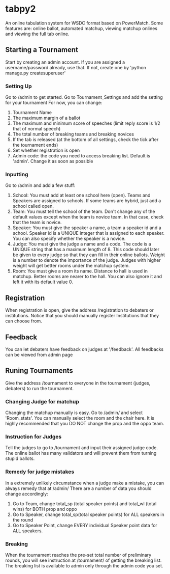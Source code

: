 # tabpy2
An online tabulation system for WSDC format based on PowerMatch. Some features are: online ballot, automated matchup, viewing matchup onlines and viewing the full tab online.
## Starting a Tournament
Start by creating an admin account. If you are assigned a username/password already, use that. If not, create one by 'python manage.py createsuperuser'
### Setting Up
Go to /admin to get started. Go to Tournament_Settings and add the setting for your tournament
For now, you can change:
1. Tournament Name
2. The maximum margin of a ballot
3. The maximum and minimum score of speeches (limit reply score is 1/2 that of normal speech)
4. The total number of breaking teams and breaking novices
5. If the tab is released (at the bottom of all settings, check the tick after the tournament ends)
6. Set whether registration is open
7. Admin code: the code you need to access breaking list. Default is 'admin'. Change it as soon as possible
### Inputting
Go to /admin and add a few stuff:
1. School:
You must add at least one school here (open). Teams and Speakers are assigned to schools. If some teams are hybrid, just add a school called open.
2. Team:
You must tell the school of the team. Don't change any of the default values except when the team is novice team. In that case, check that the team is novice.
3. Speaker:
You must give the speaker a name, a team a speaker id and a school.
Speaker id is a UNIQUE integer that is assigned to each speaker.
You can also specify whether the speaker is a novice.
4. Judge:
You must give the judge a name and a code.
The code is a UNIQUE string that has a maximum length of 8. This code should later be given to every judge so that they can fill in their online ballots.
Weight is a number to denote the importance of the judge. Judges with higher weight will get better rooms under the matchup system.
5. Room:
You must give a room its name.
Distance to hall is used in matchup. Better rooms are nearer to the hall. You can also ignore it and left it with its default value 0.
## Registration
When registration is open, give the address /registration to debaters or institutions. Notice that you should manually register Institutions that they can choose from.
## Feedback
You can let debaters have feedback on judges at '/feedback'. All feedbacks can be viewed from admin page
## Runing Tournaments
Give the address /tournament to everyone in the tournament (judges, debaters) to run the tournament.
### Changing Judge for matchup
Changing the matchup manually is easy. Go to /admin/ and select 'Room_stats'. You can manually select the room and the chair here. It is highly recommended that you DO NOT change the prop and the oppo team.
### Instruction for Judges
Tell the judges to go to /tournament and input their assigned judge code. The online ballot has many validators and will prevent them from turning stupid ballots.
### Remedy for judge mistakes
In a extremely unlikely circumstance when a judge make a mistake, you can always remedy that at /admin/
There are a number of data you should change accordingly:
1. Go to Team, change total_sp (total speaker points) and total_wl (total wins) for BOTH prop and oppo
2. Go to Speaker, change total_sp(total speaker points) for ALL speakers in the round
3. Go to Speaker Point, change EVERY individual Speaker point data for ALL speakers.
### Breaking
When the tournament reaches the pre-set total number of preliminary rounds, you will see instruction at /tournament/ of getting the breaking list. The breaking list is available to admin only through the admin code you set.
